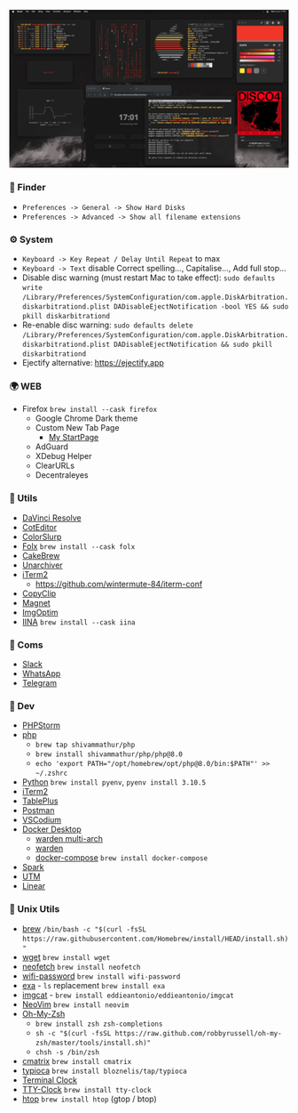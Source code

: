 ![image](assets/screen.jpg)

### 🚀 Finder

- `Preferences -> General -> Show Hard Disks`
- `Preferences -> Advanced -> Show all filename extensions`

### ⚙️ System

- `Keyboard -> Key Repeat / Delay Until Repeat` to max
- `Keyboard -> Text` disable Correct spelling..., Capitalise..., Add full stop...
- Disable disc warning (must restart Mac to take effect): `sudo defaults write /Library/Preferences/SystemConfiguration/com.apple.DiskArbitration.diskarbitrationd.plist DADisableEjectNotification -bool YES && sudo pkill diskarbitrationd`
- Re-enable disc warning: `sudo defaults delete /Library/Preferences/SystemConfiguration/com.apple.DiskArbitration.diskarbitrationd.plist DADisableEjectNotification && sudo pkill diskarbitrationd`
- Ejectify alternative: https://ejectify.app

### 🌍 WEB

- Firefox `brew install --cask firefox`
  - Google Chrome Dark theme
  - Custom New Tab Page 
    - [My StartPage](https://wintermute-84.github.io/bento/)
  - AdGuard
  - XDebug Helper
  - ClearURLs
  - Decentraleyes

### 🎨️ Utils
- [DaVinci Resolve](https://www.blackmagicdesign.com/products/davinciresolve/)
- [CotEditor](https://github.com/coteditor/CotEditor)
- [ColorSlurp](https://colorslurp.com/)
- [Folx](https://mac.eltima.com/folx-download.html) `brew install --cask folx`
- [CakeBrew](https://github.com/brunophilipe/Cakebrew)
- [Unarchiver](https://apps.apple.com/us/app/the-unarchiver/id425424353?mt=12)
- [iTerm2](https://iterm2.com/) 
  - https://github.com/wintermute-84/iterm-conf
- [CopyClip](https://apps.apple.com/us/app/copyclip-clipboard-history/id595191960?mt=12)
- [Magnet](https://apps.apple.com/us/app/magnet/id441258766?mt=12)
- [ImgOptim](https://imageoptim.com/mac)
- [IINA](https://iina.io/) `brew install --cask iina`

### 📡 Coms

- [Slack](https://slack.com/downloads/mac)
- [WhatsApp](https://www.whatsapp.com/download/)
- [Telegram](https://macos.telegram.org/)


### 👺 Dev
- [PHPStorm](https://www.jetbrains.com/phpstorm/download/#section=mac)
- [php](php.net) 
  - `brew tap shivammathur/php`
  - `brew install shivammathur/php/php@8.0`
  - `echo 'export PATH="/opt/homebrew/opt/php@8.0/bin:$PATH"' >> ~/.zshrc`
- [Python](#) `brew install pyenv`, `pyenv install 3.10.5`
- [iTerm2](https://iterm2.com/)
- [TablePlus](https://tableplus.com/)
- [Postman](https://www.postman.com/)
- [VSCodium](https://github.com/VSCodium/vscodium)
- [Docker Desktop](https://www.docker.com/products/docker-desktop/)
  - [warden multi-arch](https://github.com/drpayyne/warden-multi-arch)
  - [warden](https://github.com/davidalger/warden)
  - [docker-compose](#) `brew install docker-compose`
- [Spark](https://sparkmailapp.com/)
- [UTM](https://getutm.app/install/)
- [Linear](https://linear.app/download)

### 🍺 Unix Utils

- [brew](https://brew.sh/) `/bin/bash -c "$(curl -fsSL https://raw.githubusercontent.com/Homebrew/install/HEAD/install.sh)"`
- [wget](#) `brew install wget`
- [neofetch](https://github.com/dylanaraps/neofetch) `brew install neofetch`
- [wifi-password](https://github.com/rauchg/wifi-password)  `brew install wifi-password`
- [exa](https://github.com/ogham/exa) - `ls` replacement `brew install exa`
- [imgcat](https://github.com/eddieantonio/imgcat) - `brew install eddieantonio/eddieantonio/imgcat`
- [NeoVim](https://neovim.io/) `brew install neovim`
- [Oh-My-Zsh](https://github.com/ohmyzsh/ohmyzsh)
  - `brew install zsh zsh-completions`
  - `sh -c "$(curl -fsSL https://raw.github.com/robbyrussell/oh-my-zsh/master/tools/install.sh)"`
  - `chsh -s /bin/zsh`
- [cmatrix](https://github.com/abishekvashok/cmatrix/) `brew install cmatrix`
- [typioca](https://github.com/bloznelis/typioca) `brew install bloznelis/tap/typioca`
- [Terminal Clock](https://github.com/wintermute-84/clock)
- [TTY-Clock](https://www.carta.tech/man-pages/man1/tty-clock.1.html) `brew install tty-clock`
- [htop](https://github.com/htop-dev/htop) `brew install htop` (gtop / btop)


